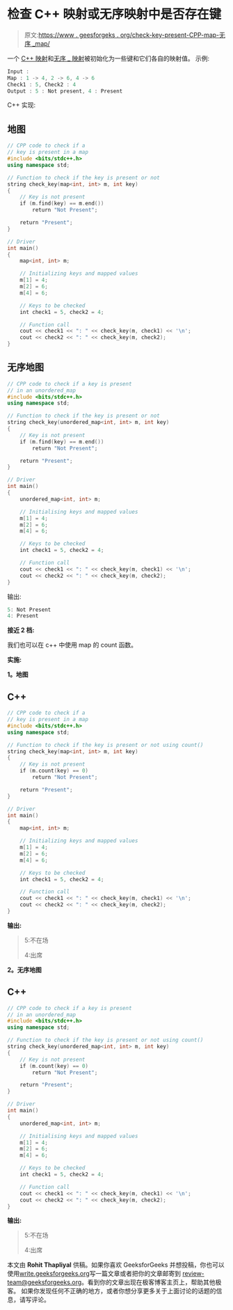 # 检查 C++ 映射或无序映射中是否存在键

> 原文:[https://www . geesforgeks . org/check-key-present-CPP-map-无序 _map/](https://www.geeksforgeeks.org/check-key-present-cpp-map-unordered_map/)

一个 [C++ 映射](https://www.geeksforgeeks.org/map-associative-containers-the-c-standard-template-library-stl/)和[无序 _ 映射](https://www.geeksforgeeks.org/unordered_map-in-stl-and-its-applications/)被初始化为一些键和它们各自的映射值。
示例:

```cpp
Input : 
Map : 1 -> 4, 2 -> 6, 4 -> 6
Check1 : 5, Check2 : 4
Output : 5 : Not present, 4 : Present
```

C++ 实现:

## 地图

```cpp
// CPP code to check if a
// key is present in a map
#include <bits/stdc++.h>
using namespace std;

// Function to check if the key is present or not
string check_key(map<int, int> m, int key)
{
    // Key is not present
    if (m.find(key) == m.end())
        return "Not Present";

    return "Present";
}

// Driver
int main()
{
    map<int, int> m;

    // Initializing keys and mapped values
    m[1] = 4;
    m[2] = 6;
    m[4] = 6;

    // Keys to be checked
    int check1 = 5, check2 = 4;

    // Function call
    cout << check1 << ": " << check_key(m, check1) << '\n';
    cout << check2 << ": " << check_key(m, check2);
}
```

## 无序地图

```cpp
// CPP code to check if a key is present
// in an unordered_map
#include <bits/stdc++.h>
using namespace std;

// Function to check if the key is present or not
string check_key(unordered_map<int, int> m, int key)
{
    // Key is not present
    if (m.find(key) == m.end())
        return "Not Present";

    return "Present";
}

// Driver
int main()
{
    unordered_map<int, int> m;

    // Initialising keys and mapped values
    m[1] = 4;
    m[2] = 6;
    m[4] = 6;

    // Keys to be checked
    int check1 = 5, check2 = 4;

    // Function call
    cout << check1 << ": " << check_key(m, check1) << '\n';
    cout << check2 << ": " << check_key(m, check2);
}
```

输出:

```cpp
5: Not Present
4: Present
```

**接近 2 档:**

我们也可以在 c++ 中使用 map 的 count 函数。

**实施:**

**1。地图**

## C++

```cpp
// CPP code to check if a
// key is present in a map
#include <bits/stdc++.h>
using namespace std;

// Function to check if the key is present or not using count()
string check_key(map<int, int> m, int key)
{
    // Key is not present
    if (m.count(key) == 0)
        return "Not Present";

    return "Present";
}

// Driver
int main()
{
    map<int, int> m;

    // Initializing keys and mapped values
    m[1] = 4;
    m[2] = 6;
    m[4] = 6;

    // Keys to be checked
    int check1 = 5, check2 = 4;

    // Function call
    cout << check1 << ": " << check_key(m, check1) << '\n';
    cout << check2 << ": " << check_key(m, check2);
}
```

**输出:**

> 5:不在场
> 
> 4:出席

**2。无序地图**

## C++

```cpp
// CPP code to check if a key is present
// in an unordered_map
#include <bits/stdc++.h>
using namespace std;

// Function to check if the key is present or not using count()
string check_key(unordered_map<int, int> m, int key)
{
    // Key is not present
    if (m.count(key) == 0)
        return "Not Present";

    return "Present";
}

// Driver
int main()
{
    unordered_map<int, int> m;

    // Initialising keys and mapped values
    m[1] = 4;
    m[2] = 6;
    m[4] = 6;

    // Keys to be checked
    int check1 = 5, check2 = 4;

    // Function call
    cout << check1 << ": " << check_key(m, check1) << '\n';
    cout << check2 << ": " << check_key(m, check2);
}
```

**输出:**

> 5:不在场
> 
> 4:出席

本文由 **Rohit Thapliyal** 供稿。如果你喜欢 GeeksforGeeks 并想投稿，你也可以使用[write.geeksforgeeks.org](https://write.geeksforgeeks.org)写一篇文章或者把你的文章邮寄到 review-team@geeksforgeeks.org。看到你的文章出现在极客博客主页上，帮助其他极客。
如果你发现任何不正确的地方，或者你想分享更多关于上面讨论的话题的信息，请写评论。